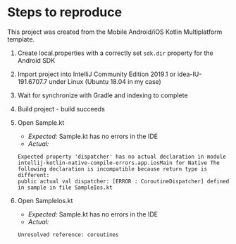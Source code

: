 # Steps to reproduce

This project was created from the Mobile Android/iOS Kotlin Multiplatform template.

1. Create local.properties with a correctly set `sdk.dir` property for the Android SDK
2. Import project into IntelliJ Community Edition 2019.1 or idea-IU-191.6707.7 under Linux (Ubuntu 18.04 in my case)
3. Wait for synchronize with Gradle and indexing to complete
4. Build project - build succeeds
5. Open Sample.kt

    - *Expected:* Sample.kt has no errors in the IDE
    - *Actual:*

    ```
    Expected property 'dispatcher' has no actual declaration in module intellij-kotlin-native-compile-errors.app.iosMain for Native The following declaration is incompatible because return type is different:
    public actual val dispatcher: [ERROR : CoroutineDispatcher] defined in sample in file SampleIos.kt
    ```

6. Open SampleIos.kt

    - *Expected:* Sample.kt has no errors in the IDE
    - *Actual:*

    ```
    Unresolved reference: coroutines
    ```
